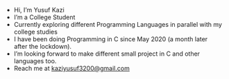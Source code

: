 - Hi, I’m Yusuf Kazi
- I’m a College Student
- Currently exploring different Programming Languages in parallel with my college studies
- I have been doing Programming in C since May 2020 (a month later after the lockdown).
- I’m looking forward to make different small project in C and other languages too.
- Reach me at kaziyusuf3200@gmail.com

<!---
Unknown273/Unknown273 is a ✨ special ✨ repository because its `README.md` (this file) appears on your GitHub profile.
You can click the Preview link to take a look at your changes.
--->
